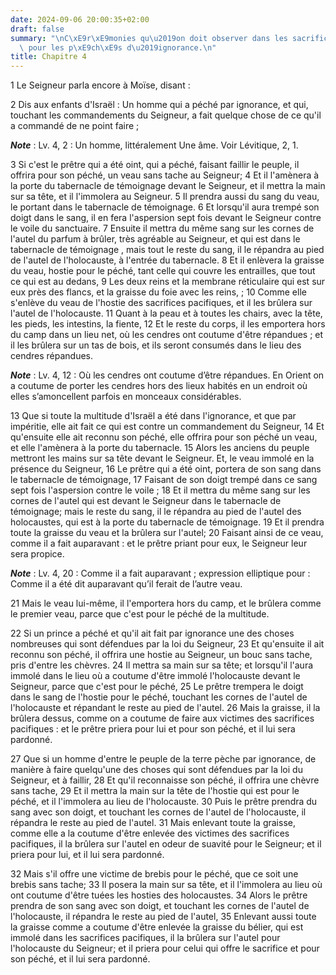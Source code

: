 ```yaml
---
date: 2024-09-06 20:00:35+02:00
draft: false
summary: "\nC\xE9r\xE9monies qu\u2019on doit observer dans les sacrifices offerts\
  \ pour les p\xE9ch\xE9s d\u2019ignorance.\n"
title: Chapitre 4
---
```





1 Le Seigneur parla encore à Moïse, disant :


2 Dis aux enfants d'Israël : Un homme qui a péché par ignorance, et qui, touchant les commandements du Seigneur, a fait quelque chose de ce qu'il a commandé de ne point faire ;

***Note*** :  Lv. 4, 2 : Un homme, littéralement Une âme. Voir Lévitique, 2, 1.


3 Si c'est le prêtre qui a été oint, qui a péché, faisant faillir le peuple, il offrira pour son péché, un veau sans tache au Seigneur; 4 Et il l'amènera à la porte du tabernacle de témoignage devant le Seigneur, et il mettra la main sur sa tête, et il l'immolera au Seigneur. 5 Il prendra aussi du sang du veau, le portant dans le tabernacle de témoignage. 6 Et lorsqu'il aura trempé son doigt dans le sang, il en fera l'aspersion sept fois devant le Seigneur contre le voile du sanctuaire. 7 Ensuite il mettra du même sang sur les cornes de l'autel du parfum à brûler, très agréable au Seigneur, et qui est dans le tabernacle de témoignage , mais tout le reste du sang, il le répandra au pied de l'autel de l'holocauste, à l'entrée du tabernacle. 8 Et il enlèvera la graisse du veau, hostie pour le péché, tant celle qui couvre les entrailles, que tout ce qui est au dedans, 9 Les deux reins et la membrane réticulaire qui est sur eux près des flancs, et la graisse du foie avec les reins, ; 10 Comme elle s'enlève du veau de
l'hostie des sacrifices pacifiques, et il les brûlera sur l'autel de l'holocauste. 11 Quant à la peau et à toutes les chairs, avec la tête, les pieds, les intestins, la fiente, 12 Et le reste du corps, il les emportera hors du camp dans un lieu net, où les cendres ont coutume d'être répandues ; et il les brûlera sur un tas de bois, et ils seront consumés dans le lieu des cendres répandues.

***Note*** :  Lv. 4, 12 : Où les cendres ont coutume d’être répandues. En Orient on a coutume de porter les cendres hors des lieux habités en un endroit où elles s’amoncellent parfois en monceaux considérables.


13 Que si toute la multitude d'Israël a été dans l'ignorance, et que par impéritie, elle ait fait ce qui est contre un commandement du Seigneur, 14 Et qu'ensuite elle ait reconnu son péché, elle offrira pour son péché un veau, et elle l'amènera à la porte du tabernacle. 15 Alors les anciens du peuple mettront les mains sur sa tête devant le Seigneur. Et, le veau immolé en la présence du Seigneur, 16 Le prêtre qui a été oint, portera de son sang dans le tabernacle de témoignage, 17 Faisant de son doigt trempé dans ce sang sept fois l'aspersion contre le voile ; 18 Et il mettra du même sang sur les cornes de l'autel qui est devant le Seigneur dans le tabernacle de témoignage; mais le reste du sang, il le répandra au pied de l'autel des holocaustes, qui est à la porte du tabernacle de témoignage. 19 Et il prendra toute la graisse du veau et la brûlera sur l'autel; 20 Faisant ainsi de ce veau, comme il a fait auparavant : et le prêtre priant pour eux, le Seigneur leur sera propice.

***Note*** :  Lv. 4, 20 : Comme il a fait auparavant ; expression elliptique pour : Comme il a été dit auparavant qu’il ferait de l’autre veau.

21 Mais le veau lui-même, il l'emportera hors du camp, et le brûlera comme le premier veau, parce que c'est pour le péché de la multitude.


22 Si un prince a péché et qu'il ait fait par ignorance une des choses nombreuses qui sont défendues par la loi du Seigneur, 23 Et qu'ensuite il ait reconnu son péché, il offrira une hostie au Seigneur, un bouc sans tache, pris d'entre les chèvres. 24 Il mettra sa main sur sa tête; et lorsqu'il l'aura immolé dans le lieu où a coutume d'être immolé l'holocauste devant le Seigneur, parce que c'est pour le péché, 25 Le prêtre trempera le doigt dans le sang de l'hostie pour le péché, touchant les cornes de l'autel de l'holocauste et répandant le reste au pied de l'autel. 26 Mais la graisse, il la brûlera dessus, comme on a coutume de faire aux victimes des sacrifices pacifiques : et le prêtre priera pour lui et pour son péché, et il lui sera pardonné.


27 Que si un homme d'entre le peuple de la terre pèche par ignorance, de manière à faire quelqu'une des choses qui sont défendues par la loi du Seigneur, et à faillir, 28 Et qu'il reconnaisse son péché, il offrira une chèvre sans tache, 29 Et il mettra la main sur la tête de l'hostie qui est pour le péché, et il l'immolera au lieu de l'holocauste. 30 Puis le prêtre prendra du sang avec son doigt, et touchant les cornes de l'autel de l'holocauste, il répandra le reste au pied de l'autel. 31 Mais enlevant toute la graisse, comme elle a la coutume d'être enlevée des victimes des sacrifices pacifiques, il la brûlera sur l'autel en odeur de suavité pour le Seigneur; et il priera pour lui, et il lui sera pardonné.


32 Mais s'il offre une victime de brebis pour le péché, que ce soit une brebis sans tache; 33 Il posera la main sur sa tête, et il l'immolera au lieu où ont coutume d'être tuées les hosties des holocaustes. 34 Alors le prêtre prendra de son sang avec son doigt, et touchant les cornes de l'autel de l'holocauste, il répandra le reste au pied de l'autel, 35 Enlevant aussi toute la graisse comme a coutume d'être enlevée la graisse du bélier, qui est immolé dans les sacrifices pacifiques, il la brûlera sur l'autel pour l'holocauste du Seigneur; et il priera pour celui qui offre le sacrifice et pour son péché, et il lui sera pardonné.

